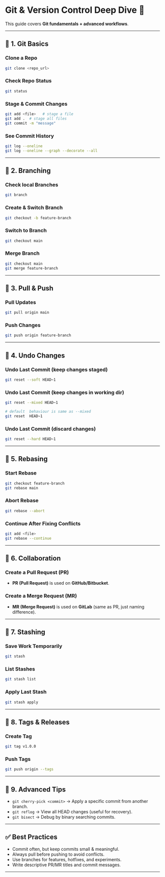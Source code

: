 # Git & Version Control Deep Dive 🚀

This guide covers **Git fundamentals + advanced workflows**.

---

## 📌 1. Git Basics

### Clone a Repo

```bash
git clone <repo_url>
```

### Check Repo Status

```bash
git status
```

### Stage & Commit Changes

```bash
git add <file>   # stage a file
git add .  # stage all files
git commit -m "message"
```

### See Commit History

```bash
git log --oneline
git log --oneline --graph --decorate --all
```

---

## 📌 2. Branching

### Check local Branches

```bash
git branch
```

### Create & Switch Branch

```bash
git checkout -b feature-branch
```

### Switch to Branch

```bash
git checkout main
```

### Merge Branch

```bash
git checkout main
git merge feature-branch
```

---

## 📌 3. Pull & Push

### Pull Updates

```bash
git pull origin main
```

### Push Changes

```bash
git push origin feature-branch
```

---

## 📌 4. Undo Changes

### Undo Last Commit (keep changes staged)

```bash
git reset --soft HEAD~1
```

### Undo Last Commit (keep changes in working dir)

```bash
git reset --mixed HEAD~1

# default  behaviour is same as --mixed
git reset  HEAD~1
```

### Undo Last Commit (discard changes)

```bash
git reset --hard HEAD~1
```

---

## 📌 5. Rebasing

### Start Rebase

```bash
git checkout feature-branch
git rebase main
```

### Abort Rebase

```bash
git rebase --abort
```

### Continue After Fixing Conflicts

```bash
git add <file>
git rebase --continue
```

---

## 📌 6. Collaboration

### Create a Pull Request (PR)

- **PR (Pull Request)** is used on **GitHub/Bitbucket**.

### Create a Merge Request (MR)

- **MR (Merge Request)** is used on **GitLab** (same as PR, just naming difference).

---

## 📌 7. Stashing

### Save Work Temporarily

```bash
git stash
```

### List Stashes

```bash
git stash list
```

### Apply Last Stash

```bash
git stash apply
```

---

## 📌 8. Tags & Releases

### Create Tag

```bash
git tag v1.0.0
```

### Push Tags

```bash
git push origin --tags
```

---

## 📌 9. Advanced Tips

- `git cherry-pick <commit>` → Apply a specific commit from another branch.
- `git reflog` → View all HEAD changes (useful for recovery).
- `git bisect` → Debug by binary searching commits.

---

## ✅ Best Practices

- Commit often, but keep commits small & meaningful.
- Always pull before pushing to avoid conflicts.
- Use branches for features, hotfixes, and experiments.
- Write descriptive PR/MR titles and commit messages.

---
